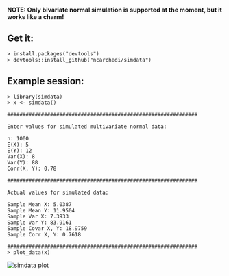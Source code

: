 #### NOTE: Only bivariate normal simulation is supported at the moment, but it works like a charm!

## Get it:

```
> install.packages("devtools")
> devtools::install_github("ncarchedi/simdata")
```

## Example session:

```
> library(simdata)
> x <- simdata()

##############################################################

Enter values for simulated multivariate normal data:

n: 1000
E(X): 5
E(Y): 12
Var(X): 8
Var(Y): 88
Corr(X, Y): 0.78

##############################################################

Actual values for simulated data:

Sample Mean X: 5.0387
Sample Mean Y: 11.9504
Sample Var X: 7.3933
Sample Var Y: 83.9161
Sample Covar X, Y: 18.9759
Sample Corr X, Y: 0.7618

##############################################################
> plot_data(x)
```

![simdata plot](https://dl.dropboxusercontent.com/u/14555519/simdata_plot.png)
